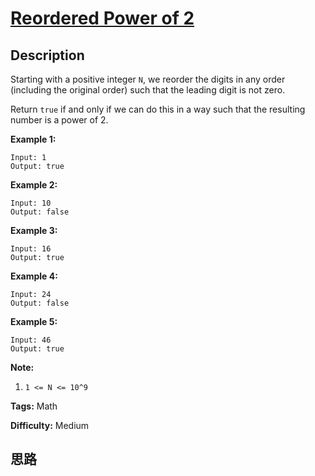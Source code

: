 # [Reordered Power of 2][title]

## Description

Starting with a positive integer `N`, we reorder the digits in any order
(including the original order) such that the leading digit is not zero.

Return `true` if and only if we can do this in a way such that the resulting
number is a power of 2.



**Example 1:**
            Input: 1    Output: true    

**Example 2:**
            Input: 10    Output: false    

**Example 3:**
            Input: 16    Output: true    

**Example 4:**
            Input: 24    Output: false    

**Example 5:**
            Input: 46    Output: true    



**Note:**

  1. `1 <= N <= 10^9`


**Tags:** Math

**Difficulty:** Medium

## 思路

[title]: https://leetcode.com/problems/reordered-power-of-2
